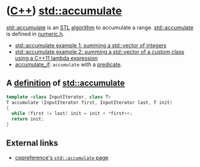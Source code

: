 # ([C++](Cpp.md)) [std::accumulate](CppStdAccumulate.md)

[std::accumulate](CppStdAccumulate.md) is an [STL](CppStl.md) [algorithm](CppAlgorithm.md) 
to accumulate a range. [std::accumulate](CppStdAccumulate.md) is defined in [numeric.h](CppNumericH.md). 


 * [std::accumulate example 1: summing a std::vector of integers](CppStdAccumulateExample1.md)
 * [std::accumulate example 2: summing a std::vector of a custom class using a C++11 lambda expression](CppStdAccumulateExample2.md)
 * [accumulate_if](CppAccumulate_if.md): `accumulate` with a [predicate](CppPredicate.md).

## A [definition](CppDefinition.md) of [std::accumulate](CppStdAccumulate.md)

```c++
template <class InputIterator, class T>
T accumulate (InputIterator first, InputIterator last, T init)
{
  while (first != last) init = init + *first++;
  return init;
}
```

## External links

 * [cppreference's `std::accumulate` page](http://en.cppreference.com/w/cpp/algorithm/accumulate)